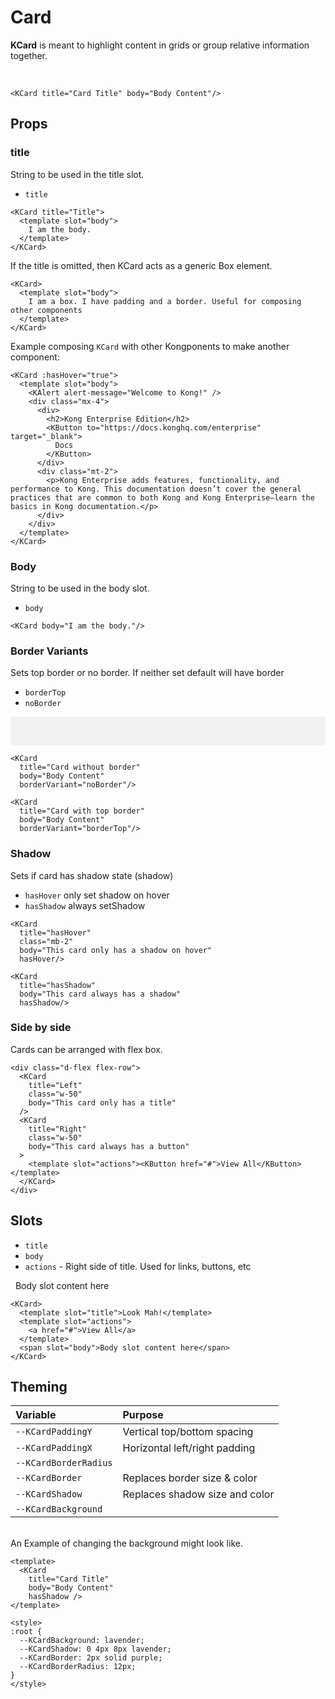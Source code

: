 # Card

**KCard** is meant to highlight content in grids or group relative information together.

&nbsp;
<KCard title="Card Title" body="Body Content"/>

```vue
<KCard title="Card Title" body="Body Content"/>
```

## Props
### title
String to be used in the title slot.

- `title`

<KCard title="Title">
  <template slot="body">
    I am the body.
  </template>
</KCard>

```vue
<KCard title="Title">
  <template slot="body">
    I am the body.
  </template>
</KCard>
```

If the title is omitted, then KCard acts as a generic Box element.

<KCard>
  <template slot="body">
    I am a box. I have padding and a border. Useful for composing other components
  </template>
</KCard>

```vue
<KCard>
  <template slot="body">
    I am a box. I have padding and a border. Useful for composing other components
  </template>
</KCard>
```

Example composing `KCard` with other Kongponents to make another component:

<KCard :hasHover="true">
  <template slot="body">
    <KAlert alert-message="Welcome to Kong!" />
    <div class="mx-4">
      <div style="display: flex; justify-content: space-between; align-items: center;">
        <h2>Kong Enterprise Edition</h2>
        <KButton to="https://docs.konghq.com/enterprise" target="_blank">
          Docs
        </KButton>
      </div>
      <div class="mt-2">
        <p>Kong Enterprise adds features, functionality, and performance to Kong. This documentation doesn’t cover the general practices that are common to both Kong and Kong Enterprise—learn the basics in Kong documentation.</p>
      </div>
    </div>
  </template>
</KCard>


```vue
<KCard :hasHover="true">
  <template slot="body">
    <KAlert alert-message="Welcome to Kong!" />
    <div class="mx-4">
      <div>
        <h2>Kong Enterprise Edition</h2>
        <KButton to="https://docs.konghq.com/enterprise" target="_blank">
          Docs
        </KButton>
      </div>
      <div class="mt-2">
        <p>Kong Enterprise adds features, functionality, and performance to Kong. This documentation doesn’t cover the general practices that are common to both Kong and Kong Enterprise—learn the basics in Kong documentation.</p>
      </div>
    </div>
  </template>
</KCard>
```

### Body
String to be used in the body slot.

- `body`

<KCard body="I am the body."/>

```vue
<KCard body="I am the body."/>
```

### Border Variants
Sets top border or no border. If neither set default will have border

- `borderTop`
- `noBorder`

<div class="borderless-cards">
  <KCard
    title="Card without border"
    body="Body Content"
    borderVariant="noBorder"/>

  <KCard
    title="Card with top border"
    body="Body Content"
    borderVariant="borderTop"/>
</div>

```vue
<KCard
  title="Card without border"
  body="Body Content"
  borderVariant="noBorder"/>

<KCard
  title="Card with top border"
  body="Body Content"
  borderVariant="borderTop"/>
```

### Shadow
Sets if card has shadow state (shadow)

- `hasHover` only set shadow on hover
- `hasShadow` always setShadow

<KCard
  title="hasHover"
  class="mb-2"
  body="This card only has a shadow on hover"
  hasHover/>

<KCard
  title="hasShadow"
  body="This card always has a shadow"
  hasShadow/>

```vue
<KCard
  title="hasHover"
  class="mb-2"
  body="This card only has a shadow on hover"
  hasHover/>

<KCard
  title="hasShadow"
  body="This card always has a shadow"
  hasShadow/>
```

### Side by side
Cards can be arranged with flex box.

<div class="d-flex flex-row">
  <KCard
    title="Left"
    class="w-50"
    body="This card only has a title"
  />
  <KCard
    title="Right"
    class="w-50"
    body="This card always has a button"
  >
    <template slot="actions"><KButton href="#">View All</KButton></template>
  </KCard>
</div>

```vue
<div class="d-flex flex-row">
  <KCard
    title="Left"
    class="w-50"
    body="This card only has a title"
  />
  <KCard
    title="Right"
    class="w-50"
    body="This card always has a button"
  >
    <template slot="actions"><KButton href="#">View All</KButton></template>
  </KCard>
</div>
```

## Slots
- `title`
- `body`
- `actions` - Right side of title. Used for links, buttons, etc

&nbsp;
<KCard>
  <template slot="title">Look Mah!</template>
  <template slot="actions"><a href="#">View All</a></template>
  <span slot="body">Body slot content here</span>
</KCard>

```vue
<KCard>
  <template slot="title">Look Mah!</template>
  <template slot="actions">
    <a href="#">View All</a>
  </template>
  <span slot="body">Body slot content here</span>
</KCard>
```

## Theming
| Variable | Purpose
|:-------- |:-------
| `--KCardPaddingY `| Vertical top/bottom spacing
| `--KCardPaddingX` | Horizontal left/right padding
| `--KCardBorderRadius` |
| `--KCardBorder`| Replaces border size & color
| `--KCardShadow`| Replaces shadow size and color
| `--KCardBackground`|


\
An Example of changing the background might look like.

<div class="card-wrapper">
  <KCard
    title="Card Title"
    body="Body Content" 
    hasShadow />
</div>

```vue
<template>
  <KCard
    title="Card Title"
    body="Body Content" 
    hasShadow />
</template>

<style>
:root {
  --KCardBackground: lavender;
  --KCardShadow: 0 4px 8px lavender;
  --KCardBorder: 2px solid purple;
  --KCardBorderRadius: 12px;
}
</style>
```

<style lang="scss">
.borderless-cards {
  padding: 1rem;
  background: rgba(27,31,35,0.05);
  border-radius: 3px;
  .kong-card {
    background: #fff;
  }
}
.card-wrapper {
  --KCardBackground: lavender;
  --KCardShadow: 0 4px 8px lavender;
  --KCardBorder: 2px solid purple;
  --KCardBorderRadius: 12px;
}
</style>
